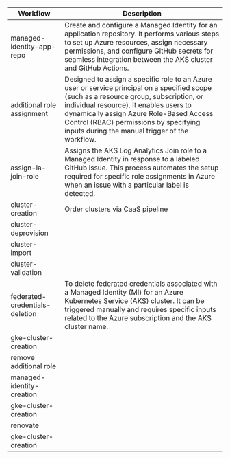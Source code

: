 | Workflow     | Description       |
|--------------|----------------|
| managed-identity-app-repo | Create and configure a Managed Identity for an application repository. It performs various steps to set up Azure resources, assign necessary permissions, and configure GitHub secrets for seamless integration between the AKS cluster and GitHub Actions. |
| additional role assignment| Designed to assign a specific role to an Azure user or service principal on a specified scope (such as a resource group, subscription, or individual resource). It enables users to dynamically assign Azure Role-Based Access Control (RBAC) permissions by specifying inputs during the manual trigger of the workflow. |
| assign-la-join-role | Assigns the AKS Log Analytics Join role to a Managed Identity in response to a labeled GitHub issue. This process automates the setup required for specific role assignments in Azure when an issue with a particular label is detected. |
| cluster-creation | Order clusters via CaaS pipeline |
| cluster-deprovision |  |
| cluster-import |  |
| cluster-validation |  |
| federated-credentials-deletion | To delete federated credentials associated with a Managed Identity (MI) for an Azure Kubernetes Service (AKS) cluster. It can be triggered manually and requires specific inputs related to the Azure subscription and the AKS cluster name.|
| gke-cluster-creation |  |
| remove additional role |  |
| managed-identity-creation |  |
| gke-cluster-creation |  |
| renovate |  |
| gke-cluster-creation |  |
